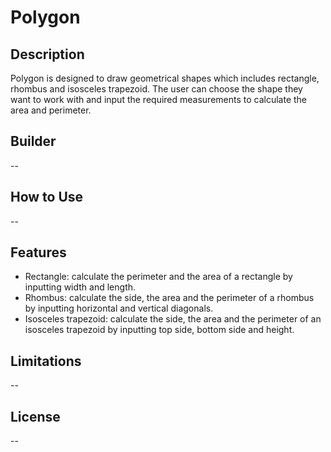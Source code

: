 # Polygon

## Description
Polygon is designed to draw geometrical shapes which includes rectangle, rhombus and isosceles trapezoid. The user can choose the shape they want to work with and input the required measurements to calculate the area and perimeter.

## Builder
--

## How to Use
--

## Features
- Rectangle: calculate the perimeter and the area of a rectangle by inputting width and length.
- Rhombus: calculate the side, the area and the perimeter of a rhombus by inputting horizontal and vertical diagonals.
- Isosceles trapezoid: calculate the side, the area and the perimeter of an isosceles trapezoid by inputting top side, bottom side and height.

## Limitations
--

## License
--
